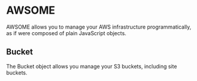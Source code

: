 # AWSOME

AWSOME allows you to manage your AWS infrastructure programmatically, as if were composed of plain JavaScript objects.

## Bucket

The Bucket object allows you manage your S3 buckets, including site buckets.
